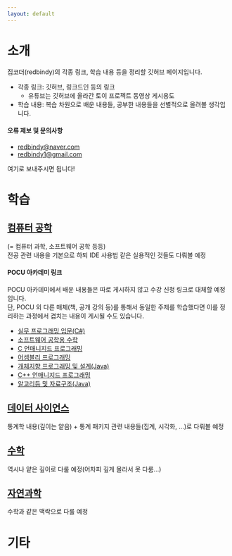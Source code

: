 ```yaml
---
layout: default
---
```


# 소개
집코더(redbindy)의 각종 링크, 학습 내용 등을 정리할 깃허브 페이지입니다.
- 각종 링크: 깃허브, 링크드인 등의 링크
    - 유튜브는 깃허브에 올라간 토이 프로젝트 동영상 게시용도
- 학습 내용: 복습 차원으로 배운 내용들, 공부한 내용들을 선별적으로 올려볼 생각입니다.

#### 오류 제보 및 문의사항
- redbindy@naver.com
- redbindy1@gmail.com

여기로 보내주시면 됩니다!

# 학습
## [컴퓨터 공학](./post/ComputerScience/main.html)
(= 컴퓨터 과학, 소프트웨어 공학 등등)<br>
전공 관련 내용을 기본으로 하되 IDE 사용법 같은 실용적인 것들도 다뤄볼 예정

#### POCU 아카데미 링크
POCU 아카데미에서 배운 내용들은 따로 게시하지 않고 수강 신청 링크로 대체할 예정입니다. <br>
단, POCU 외 다른 매체(책, 공개 강의 등)를 통해서 동일한 주제를 학습했다면 이를 정리하는 과정에서 겹치는 내용이 게시될 수도 있습니다.

- [실무 프로그래밍 입문(C#)](https://pocu.academy/ko/Courses/COMP1500)
- [소프트웨어 공학용 수학](https://pocu.academy/ko/Courses/COMP1000)
- [C 언매니지드 프로그래밍](https://pocu.academy/ko/Courses/COMP2200)
- [어셈블리 프로그래밍](https://pocu.academy/ko/Courses/COMP2300)
- [개체지향 프로그래밍 및 설계(Java)](https://pocu.academy/ko/Courses/COMP2500)
- [C++ 언매니지드 프로그래밍](https://pocu.academy/ko/Courses/COMP3200)
- [알고리듬 및 자료구조(Java)](https://pocu.academy/ko/Courses/COMP3500)

## [데이터 사이언스](./post/DataScience/main.html)
통계학 내용(깊이는 얕음) + 통계 패키지 관련 내용들(집계, 시각화, ...)로 다뤄볼 예정

## [수학](./post/Math/main.html)
역시나 얕은 깊이로 다룰 예정(어차피 깊게 몰라서 못 다룸...)

## [자연과학](./post/Science/main.html)
수학과 같은 맥락으로 다룰 예정

# 기타